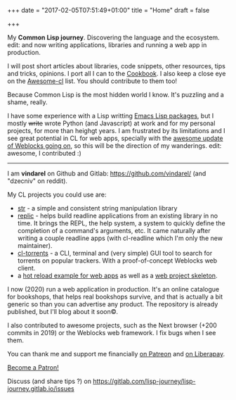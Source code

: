 +++
date = "2017-02-05T07:51:49+01:00"
title = "Home"
draft = false

+++

My **Common Lisp journey**. Discovering the language and the ecosystem. edit: and now writing applications, libraries and running a web app in production.

I will post short articles about libraries, code snippets, other
resources, tips and tricks, opinions.
I port all I can to the
[Cookbook](https://github.com/LispCookbook/cl-cookbook). I also keep a
close eye on the
[Awesome-cl](https://github.com/CodyReichert/awesome-cl) list. You
should contribute to them too!

Because Common Lisp is the most hidden world I know. It's puzzling and
a shame, really.

I have some experience with a Lisp writting [Emacs Lisp packages](https://gitlab.com/emacs-stuff/), but I
mostly ~~write~~ wrote Python (and Javascript) at work and for my personal
projects, for more than heighgt years. I am frustrated by its limitations and I see great potential
in CL for web apps, specially with the [awesome update of Weblocks going on](https://github.com/40ants/weblocks/blob/reblocks/docs/source/quickstart.rst), so this will be the direction of my wanderings. edit: awesome, I contributed :)

---

I am **vindarel** on Github and Gitlab: https://github.com/vindarel/ (and "dzecniv" on reddit).

My CL projects you could use are:

- [str](https://github.com/vindarel/cl-str) - a simple and consistent string manipulation library
- [replic](https://github.com/vindarel/replic) - helps build readline
  applications from an existing library in no time. It brings the
  REPL, the help system, a system to quickly define the completion of
  a command's arguments, etc. It came naturally after writing a couple
  readline apps (with cl-readline which I'm only the new maintainer).
- [cl-torrents](https://github.com/vindarel/cl-torrents) - a CLI,
  terminal and (very simple) GUI tool to search for torrents on
  popular trackers. With a proof-of-concept Weblocks web client.
- a [hot reload example for web apps](https://github.com/vindarel/lisp-web-live-reload-example/issues) as well as a [web project skeleton](https://github.com/vindarel/lisp-web-template-productlist).

I now (2020) run a web application in production. It's an online
catalogue for bookshops, that helps real bookshops survive, and that
is actually a bit generic so than you can advertise any product. The
repository is already published, but I'll blog about it soon©.

I also contributed to awesome projects, such as the Next browser (+200 commits in 2019) or the Weblocks web framework. I fix bugs when I see them.

You can thank me and support me financially [on Patreon](https://www.patreon.com/vindarel) and [on Liberapay](https://liberapay.com/vindarel/).

<a href="https://www.patreon.com/bePatron?u=35783903" data-patreon-widget-type="become-patron-button">Become a Patron!</a><script async src="https://c6.patreon.com/becomePatronButton.bundle.js"></script>


Discuss (and share tips ?) on
https://gitlab.com/lisp-journey/lisp-journey.gitlab.io/issues
